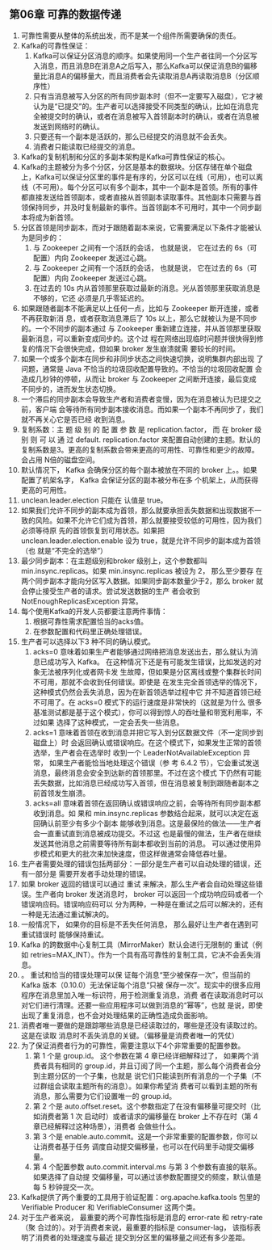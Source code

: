 ## 第06章 可靠的数据传递

1. 可靠性需要从整体的系统出发，而不是某一个组件所需要确保的责任。
2. Kafka的可靠性保证：
   1. Kafka可以保证分区消息的顺序。如果使用同一个生产者往同一个分区写入消息，而且消息B在消息A之后写入，那么Kafka可以保证消息B的偏移量比消息A的偏移量大，而且消费者会先读取消息A再读取消息B（分区顺序性）
   2. 只有当消息被写入分区的所有同步副本时（但不一定要写入磁盘），它才被认为是“已提交”的。生产者可以选择接受不同类型的确认，比如在消息完全被提交时的确认，或者在消息被写入首领副本时的确认，或者在消息被发送到网络时的确认。
   3. 只要还有一个副本是活跃的，那么已经提交的消息就不会丢失。
   4. 消费者只能读取已经提交的消息。
3. Kafka的复制机制和分区的多副本架构是Kafka可靠性保证的核心。
4. Kafka的主题被分为多个分区，分区是基本的数据块。分区存储在单个磁盘上，Kafka可以保证分区里的事件是有序的，分区可以在线（可用），也可以离线（不可用）。每个分区可以有多个副本，其中一个副本是首领。所有的事件都直接发送给首领副本，或者直接从首领副本读取事件。其他副本只需要与首领保持同步，并及时复制最新的事件。当首领副本不可用时，其中一个同步副本将成为新首领。
5. 分区首领是同步副本，而对于跟随着副本来说，它需要满足以下条件才能被认为是同步的：
   1. 与 Zookeeper 之间有一个活跃的会话， 也就是说， 它在过去的 6s（可配置）内向 Zookeeper 发送过心跳。
   2. 与 Zookeeper 之间有一个活跃的会话， 也就是说， 它在过去的 6s（可配置）内向 Zookeeper 发送过心跳。
   3. 在过去的 10s 内从首领那里获取过最新的消息。光从首领那里获取消息是不够的，它还 必须是几乎零延迟的。
6. 如果跟随者副本不能满足以上任何一点，比如与 Zookeeper 断开连接，或者不再获取新消 息，或者获取消息滞后了 10s 以上，那么它就被认为是不同步的。一个不同步的副本通过 与 Zookeeper 重新建立连接，并从首领那里获取最新消息，可以重新变成同步的。这个过 程在网络出现临时问题并很快得到修复的情况下会很快完成，但如果 broker 发生崩溃就需 要较长的时间。
7. 如果一个或多个副本在同步和非同步状态之间快速切换，说明集群内部出现 了问题，通常是 Java 不恰当的垃圾回收配置导致的。不恰当的垃圾回收配置 会造成几秒钟的停顿，从而让 broker 与 Zookeeper 之间断开连接，最后变成 不同步的，进而发生状态切换。
8. 一个滞后的同步副本会导致生产者和消费者变慢，因为在消息被认为已提交之前，客户端 会等待所有同步副本接收消息。而如果一个副本不再同步了，我们就不再关心它是否已经 收到消息。
9. 复制系数：主 题 级 别 的 配 置 参 数 是 replication.factor， 而 在 broker 级 别 则 可 以 通 过 default. replication.factor 来配置自动创建的主题。默认的复制系数是3。更高的复制系数会带来更高的可用性、可靠性和更少的故障。会占用 N倍的磁盘空间。
10. 默认情况下， Kafka 会确保分区的每个副本被放在不同的 broker 上。。如果配置了机架名字， Kafka 会保证分区的副本被分布在多 个机架上，从而获得更高的可用性。
11. unclean.leader.election 只能在 认值是 true。
12. 如果我们允许不同步的副本成为首领，那么就要承担丢失数据和出现数据不一 致的风险。如果不允许它们成为首领，那么就要接受较低的可用性，因为我们必须等待原 先的首领恢复到可用状态。如果把 unclean.leader.election.enable 设为 true，就是允许不同步的副本成为首领（也 就是“不完全的选举”）
13. 最少同步副本：在主题级别和broker 级别上，这个参数都叫 min.insync.replicas。如果 min.insync.replicas 被设为 2， 那么至少要存 在两个同步副本才能向分区写入数据。如果同步副本数量少于2，那么 broker 就会停止接受生产者的请求。尝试发送数据的生产 者会收到 NotEnoughReplicasException 异常。
14. 每个使用Kafka的开发人员都要注意两件事情：
    1. 根据可靠性需求配置恰当的acks值。
    2. 在参数配置和代码里正确处理错误。
15. 生产者可以选择以下3 种不同的确认模式。 
    1. acks=0 意味着如果生产者能够通过网络把消息发送出去，那么就认为消息已成功写入 Kafka。 在这种情况下还是有可能发生错误，比如发送的对象无法被序列化或者网卡发 生故障，但如果是分区离线或整个集群长时间不可用，那就不会收到任何错误。即使是 在发生完全首领选举的情况下，这种模式仍然会丢失消息，因为在新首领选举过程中它 并不知道首领已经不可用了。在 acks=0 模式下的运行速度是非常快的（这就是为什么 很多基准测试都是基于这个模式），你可以得到惊人的吞吐量和带宽利用率，不过如果 选择了这种模式，一定会丢失一些消息。
    2. acks=1 意味着首领在收到消息并把它写入到分区数据文件（不一定同步到磁盘上）时 会返回确认或错误响应。在这个模式下，如果发生正常的首领选举，生产者会在选举时 收到一个 LeaderNotAvailableException 异常， 如果生产者能恰当地处理这个错误（参 考 6.4.2 节），它会重试发送消息，最终消息会安全到达新的首领那里。不过在这个模式 下仍然有可能丢失数据，比如消息已经成功写入首领，但在消息被复制到跟随者副本之 前首领发生崩溃。
    3. acks=all 意味着首领在返回确认或错误响应之前，会等待所有同步副本都收到消息。如 果和 min.insync.replicas 参数结合起来，就可以决定在返回确认前至少有多少个副本 能够收到消息。这是最保险的做法——生产者会一直重试直到消息被成功提交。不过这 也是最慢的做法，生产者在继续发送其他消息之前需要等待所有副本都收到当前的消息。 可以通过使用异步模式和更大的批次来加快速度，但这样做通常会降低吞吐量。
16. 生产者需要处理的错误包括两部分：一部分是生产者可以自动处理的错误，还有一部分是 需要开发者手动处理的错误。
17. 如果 broker 返回的错误可以通过 重试 来解决，那么生产者会自动处理这些错误。生产者向 broker 发送消息时， broker 可以返回一个成功响应码或者一个错误响应码。错误响应码可以 分为两种，一种是在重试之后可以解决的，还有一种是无法通过重试解决的。
18. 一般情况下， 如果你的目标是不丢失任何消息， 那么最好让生产者在遇到可重试错误时 能够保持重试。
19. Kafka 的跨数据中心复制工具（MirrorMaker）默认会进行无限制的 重试（例如 retries=MAX_INT）。作为一个具有高可靠性的复制工具，它决不会丢失消息。
20. 。 重试和恰当的错误处理可以保 证每个消息“至少被保存一次”，但当前的 Kafka 版本（0.10.0）无法保证每个消息“只被 保存一次”。现实中的很多应用程序在消息里加入唯一标识符，用于检测重复消息，消费 者在读取消息时可以对它们进行清理。还要一些应用程序可以做到消息的“幂等”，也就 是说，即使出现了重复消息，也不会对处理结果的正确性造成负面影响。
21. 消费者唯一要做的是跟踪哪些消息是已经读取过的，哪些是还没有读取过的。这是在读取 消息时不丢失消息的关键。（偏移量是消费者唯一的凭仗）
22. 为了保证消费者行为的可靠性，需要注意以下4个非常重要的配置参数。
    1. 第 1 个是 group.id。 这个参数在第 4 章已经详细解释过了， 如果两个消费者具有相同的 group.id，并且订阅了同一个主题，那么每个消费者会分到主题分区的一个子集，也就是 说它们只能读到所有消息的一个子集（不过群组会读取主题所有的消息）。如果你希望消 费者可以看到主题的所有消息，那么需要为它们设置唯一的 group.id。
    2. 第 2 个是 auto.offset.reset。这个参数指定了在没有偏移量可提交时（比如消费者第 1 次 启动时）或者请求的偏移量在 broker 上不存在时（第 4 章已经解释过这种场景），消费者 会做些什么。
    3. 第 3 个是 enable.auto.commit。这是一个非常重要的配置参数，你可以让消费者基于任务 调度自动提交偏移量，也可以在代码里手动提交偏移量。
    4. 第 4 个配置参数 auto.commit.interval.ms 与第 3 个参数有直接的联系。如果选择了自动提 交偏移量，可以通过该参数配置提交的频度，默认值是每 5 秒钟提交一次。
23. Kafka提供了两个重要的工具用于验证配置：org.apache.kafka.tools 包里的 Verifiable Producer 和 VerifiableConsumer 这两个类。
24. 对于生产者来说， 最重要的两个可靠性指标是消息的 error-rate 和 retry-rate（聚 合过的）。对于消费者来说，最重要的指标是 consumer-lag， 该指标表明了消费者的处理速度与最近 提交到分区里的偏移量之间还有多少差距。